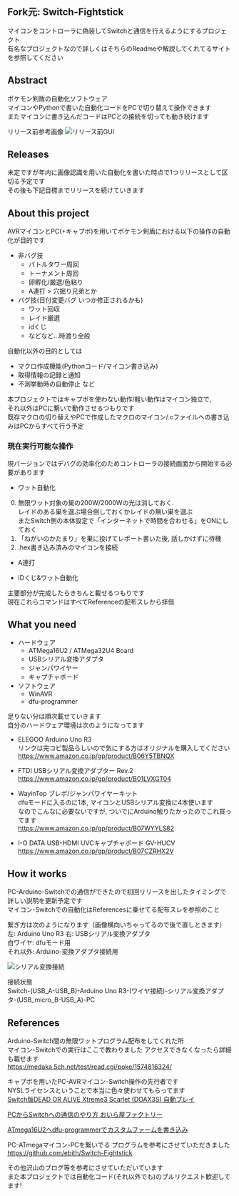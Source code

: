 ## Fork元: Switch-Fightstick
マイコンをコントローラに偽装してSwitchと通信を行えるようにするプロジェクト  
有名なプロジェクトなので詳しくはそちらのReadmeや解説してくれてるサイトを参照してください  

## Abstract
ポケモン剣盾の自動化ソフトウェア  
マイコンやPythonで書いた自動化コードをPCで切り替えて操作できます  
またマイコンに書き込んだコードはPCとの接続を切っても動き続けます  

リリース前参考画像
![リリース前GUI](https://github.com/KawaSwitch/Poke-Controller/blob/photo/photos/pokecon_gui_before_release.PNG)

## Releases
未定ですが年内に画像認識を用いた自動化を書いた時点で1つリリースとして区切る予定です  
その後も下記目標までリリースを続けていきます  

## About this project
AVRマイコンとPC(+キャプボ)を用いてポケモン剣盾における以下の操作の自動化が目的です  
- 非バグ技
  - バトルタワー周回
  - トーナメント周回
  - 卵孵化/厳選/色粘り
  - A連打 > 穴掘り兄弟とか
- バグ技(日付変更バグ いつか修正されるかも)
  - ワット回収
  - レイド厳選
  - idくじ
  - などなど...時渡り全般
  
自動化以外の目的としては
+ マクロ作成機能(Pythonコード/マイコン書き込み)  
+ 取得情報の記録と通知  
+ 不測挙動時の自動停止 など  
  
本プロジェクトではキャプボを使わない動作/軽い動作はマイコン独立で,  
それ以外はPCに繋いで動作させるつもりです  
既存マクロの切り替えやPCで作成したマクロのマイコン/.cファイルへの書き込みはPCからすべて行う予定  
  
### 現在実行可能な操作  
現バージョンではデバグの効率化のためコントローラの接続画面から開始する必要があります  
  
- ワット自動化
0. 無限ワット対象の巣の200W/2000Wの光は消しておく.   
   レイドのある巣を選ぶ場合倒しておくかレイドの無い巣を選ぶ  
   またSwitch側の本体設定で「インターネットで時間を合わせる」をONにしておく  
1. 「ねがいのかたまり」を巣に投げてレポート書いた後, 話しかけずに待機  
2. .hex書き込み済みのマイコンを接続   
  
- A連打
  
- IDくじ&ワット自動化
  
主要部分が完成したらきちんと載せるつもりです  
現在これらコマンドはすべてReferenceの配布スレから拝借  
  
## What you need
- ハードウェア
  - ATMega16U2 / ATMega32U4 Board
  - USBシリアル変換アダプタ
  - ジャンパワイヤー
  - キャプチャボード
- ソフトウェア
  - WinAVR
  - dfu-programmer
  
足りない分は順次載せていきます  
自分のハードウェア環境は次のようになってます  
- ELEGOO Arduino Uno R3  
リンクは完コピ製品らしいので気にする方はオリジナルを購入してください  
https://www.amazon.co.jp/gp/product/B06Y5TBNQX

- FTDI USBシリアル変換アダプター Rev.2  
https://www.amazon.co.jp/gp/product/B01LVXGT04

- WayinTop ブレボ/ジャンパワイヤーキット  
dfuモードに入るのに1本, マイコンとUSBシリアル変換に4本使います  
なのでこんなに必要ないですが, ついでにArduino触りたかったのでこれ買ってます  
https://www.amazon.co.jp/gp/product/B07WYYLS82

- I-O DATA USB-HDMI UVCキャプチャボード GV-HUCV
https://www.amazon.co.jp/gp/product/B07CZRHX2V

## How it works
PC-Arduino-Switchでの通信ができたので初回リリースを出したタイミングで詳しい説明を更新予定です  
マイコン-Switchでの自動化はReferencesに乗せてる配布スレを参照のこと  

繋ぎ方は次のようになります（画像横向いちゃってるので後で直しときます）  
左: Arduino Uno R3  右: USBシリアル変換アダプタ  
白ワイヤ: dfuモード用  
それ以外: Arduino-変換アダプタ接続用  
  
![シリアル変換接続](https://github.com/KawaSwitch/Poke-Controller/blob/photo/photos/arduino_serial_connection.JPG)  
  
接続状態  
Switch-(USB_A-USB_B)-Arduino Uno R3-(ワイヤ接続)-シリアル変換アダプタ-(USB_micro_B-USB_A)-PC  
  
## References
Arduino-Switch間の無限ワットプログラム配布をしてくれた所  
マイコン-Switchでの実行はここで教わりました アクセスできなくなったら詳細も載せます  
https://medaka.5ch.net/test/read.cgi/poke/1574816324/

キャプボを用いたPC-AVRマイコン-Switch操作の先行者です  
NYSLライセンスということで本当に色々使わせてもらってます  
[Switch版DEAD OR ALIVE Xtreme3 Scarlet (DOAX3S) 自動プレイ](https://randdtips.com/switch-doax3s-autoplay/)
  
[PCからSwitchへの通信のやり方 おいら屋ファクトリー](https://blog.feelmy.net/control-nintendo-switch-from-computer/)

[ATmega16U2へdfu-programmerでカスタムファームを書き込み](https://another.maple4ever.net/archives/2380/)
  
PC-ATmegaマイコン-PCを繋いでる プログラムを参考にさせていただきました  
https://github.com/ebith/Switch-Fightstick  
  
その他沢山のブログ等を参考にさせていただいています  
また本プロジェクトでは自動化コード(それ以外でも)のプルリクエスト歓迎してます!  
